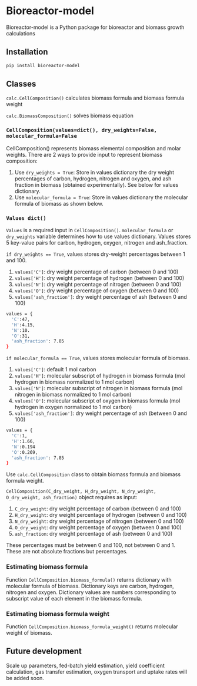 # Bioreactor-model
Bioreactor-model is a Python package for bioreactor and biomass growth calculations

## Installation

```bash
pip install bioreactor-model
```

## Classes
`calc.CellComposition()` calculates biomass formula and biomass formula weight

`calc.BiomassComposition()` solves biomass equation

### `CellComposition(values=dict(), dry_weights=False, molecular_formula=False`
CellComposition() represents biomass elemental composition and molar weights. There are 2 ways to provide input to represent biomass composition:

1. Use `dry_weights = True`: Store in values dictionary the dry weight percentages of carbon, hydrogen, nitrogen and oxygen, and ash fraction in biomass (obtained experimentally). See below for values dictionary.
2. Use `molecular_formula = True`: Store in values dictionary the molecular formula of biomass as shown below.

### `Values dict()`
`Values` is a required input in `CellComposition()`. `molecular_formula` or `dry_weights` variable determines how to use values dictionary. Values stores 5 key-value pairs for carbon, hydrogen, oxygen, nitrogen and ash_fraction.

`if dry_weights == True`, values stores dry-weight percentages between 1 and 100.
1. `values['C']`: dry weight percentage of carbon (between 0 and 100)
2. `values['H']`: dry weight percentage of hydrogen (between 0 and 100)
3. `values['N']`: dry weight percentage of nitrogen (between 0 and 100)
4. `values['O']`: dry weight percentage of oxygen (between 0 and 100)
5. `values['ash_fraction']`: dry weight percentage of ash (between 0 and 100)

```bash
values = {
  'C':47,
  'H':4.15,
  'N':10.
  'O':31,
  'ash_fraction': 7.85
}
```

`if molecular_formula == True`, values stores molecular formula of biomass.
1. `values['C']`: default 1 mol carbon
2. `values['H']`: molecular subscript of hydrogen in biomass formula (mol hydrogen in biomass normalized to 1 mol carbon)
3. `values['N']`: molecular subscript of nitrogen in biomass formula (mol nitrogen in biomass normalized to 1 mol carbon)
4. `values['O']`: molecular subscript of oxygen in biomass formula (mol hydrogen in oxygen normalized to 1 mol carbon)
5. `values['ash_fraction']`: dry weight percentage of ash (between 0 and 100)

```bash
values = {
  'C':1,
  'H':1.66,
  'N':0.194
  'O':0.269,
  'ash_fraction': 7.85
}
```

Use `calc.CellComposition` class to obtain biomass formula and biomass formula weight.

`CellComposition(C_dry_weight, H_dry_weight, N_dry_weight, O_dry_weight, ash_fraction)` object requires as input:
1. `C_dry_weight`: dry weight percentage of carbon (between 0 and 100)
2. `H_dry_weight`: dry weight percentage of hydrogen (between 0 and 100)
3. `N_dry_weight`: dry weight percentage of nitrogen (between 0 and 100)
4. `O_dry_weight`: dry weight percentage of oxygen (between 0 and 100)
5. `ash_fraction`: dry weight percentage of ash (between 0 and 100)

These percentages must be between 0 and 100, not between 0 and 1. These are not absolute fractions but percentages.

### Estimating biomass formula

Function `CellComposition.biomass_formula()` returns dictionary with molecular formula of biomass. Dictionary keys are carbon, hydrogen, nitrogen and oxygen. Dictionary values are numbers corresponding to subscript value of each element in the biomass formula.

### Estimating biomass formula weight

Function `CellComposition.biomass_formula_weight()` returns molecular weight of biomass.

## Future development


Scale up parameters, fed-batch yield estimation, yield coefficient calculation, gas transfer estimation, oxygen transport and uptake rates will be added soon.


